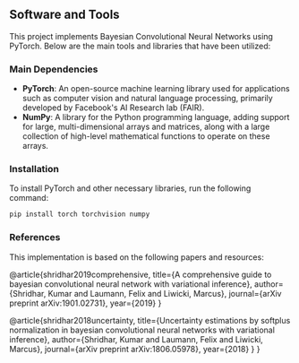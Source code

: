 ## Software and Tools

This project implements Bayesian Convolutional Neural Networks using PyTorch. Below are the main tools and libraries that have been utilized:

### Main Dependencies
- **PyTorch**: An open-source machine learning library used for applications such as computer vision and natural language processing, primarily developed by Facebook's AI Research lab (FAIR).
- **NumPy**: A library for the Python programming language, adding support for large, multi-dimensional arrays and matrices, along with a large collection of high-level mathematical functions to operate on these arrays.

### Installation
To install PyTorch and other necessary libraries, run the following command:
```bash
pip install torch torchvision numpy
```
### References
This implementation is based on the following papers and resources:

@article{shridhar2019comprehensive,
  title={A comprehensive guide to bayesian convolutional neural network with variational inference},
  author={Shridhar, Kumar and Laumann, Felix and Liwicki, Marcus},
  journal={arXiv preprint arXiv:1901.02731},
  year={2019}
}

@article{shridhar2018uncertainty,
  title={Uncertainty estimations by softplus normalization in bayesian convolutional neural networks with variational inference},
  author={Shridhar, Kumar and Laumann, Felix and Liwicki, Marcus},
  journal={arXiv preprint arXiv:1806.05978},
  year={2018}
}
}
